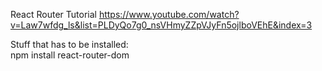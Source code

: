 React Router Tutorial
https://www.youtube.com/watch?v=Law7wfdg_ls&list=PLDyQo7g0_nsVHmyZZpVJyFn5ojlboVEhE&index=3

Stuff that has to be installed:</br>
npm install react-router-dom

